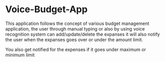 # Voice-Budget-App

This application follows the concept of various budget management application, the user through manual typing or also by using voice recognition system can add/update/delete the expanses it will also notify the user when the expanses goes over or under the amount limit.

You also get notified for the expenses if it goes under maximum or minimum limit
